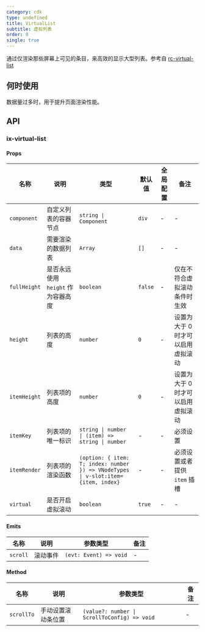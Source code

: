 ```yaml
---
category: cdk
type: undefined
title: VirtualList
subtitle: 虚拟列表
order: 8
single: true
---
```


通过仅渲染那些屏幕上可见的条目，来高效的显示大型列表。参考自 [rc-virtual-list](https://github.com/react-component/virtual-list)

## 何时使用

数据量过多时，用于提升页面渲染性能。

## API

### ix-virtual-list

#### Props

| 名称 | 说明 | 类型  | 默认值 | 全局配置 | 备注 |
| --- | --- | --- | --- | --- | --- |
| `component` | 自定义列表的容器节点 | `string \| Component` | `div` | - | - |
| `data` | 需要渲染的数据列表 | `Array` | `[]` | - | - |
| `fullHeight` | 是否永远使用 `height` 作为容器高度 | `boolean` | `false` | - | 仅在不符合虚拟滚动条件时生效 |
| `height` | 列表的高度 | `number` | `0` | - | 设置为大于 0 时才可以启用虚拟滚动 |
| `itemHeight` | 列表项的高度 | `number` | `0` | - | 设置为大于 0 时才可以启用虚拟滚动 |
| `itemKey` | 列表项的唯一标识 | `string \| number \| (item) => string \| number` | - | - | 必须设置 |
| `itemRender` | 列表项的渲染函数 | `(option: { item: T; index: number }) => VNodeTypes \| v-slot:item={item, index}` | - | - | 必须设置或者提供 `item` 插槽 |
| `virtual` | 是否开启虚拟滚动 | `boolean` | `true` | - | - |

#### Emits

| 名称 | 说明 | 参数类型 | 备注 |
| --- | --- | --- | --- |
| `scroll` | 滚动事件 | `(evt: Event) => void` | - |

#### Method

| 名称 | 说明 | 参数类型 | 备注 |
| --- | --- | --- | --- |
| `scrollTo` | 手动设置滚动条位置 | `(value?: number \| ScrollToConfig) => void` | - |
